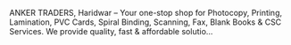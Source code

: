 ANKER TRADERS, Haridwar – Your one-stop shop for Photocopy, Printing, Lamination, PVC Cards, Spiral Binding, Scanning, Fax, Blank Books & CSC Services. We provide quality, fast & affordable solutio…
